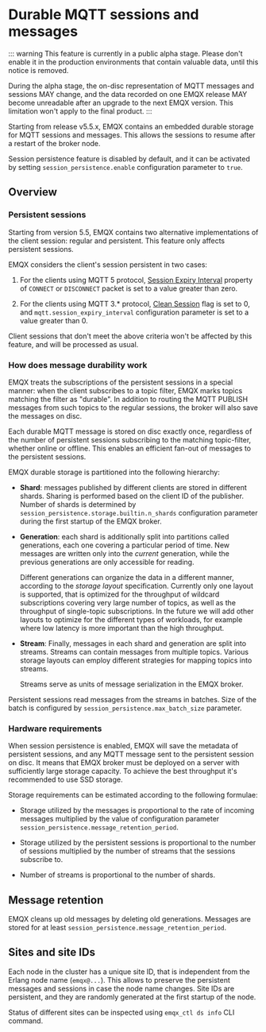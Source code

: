 # Durable MQTT sessions and messages

::: warning
This feature is currently in a public alpha stage.
Please don't enable it in the production environments that contain valuable data, until this notice is removed.

During the alpha stage, the on-disc representation of MQTT messages and sessions MAY change, and the data recorded on one EMQX release MAY become unreadable after an upgrade to the next EMQX version.
This limitation won't apply to the final product.
:::

Starting from release v5.5.x, EMQX contains an embedded durable storage for MQTT sessions and messages.
This allows the sessions to resume after a restart of the broker node.

Session persistence feature is disabled by default, and it can be activated by setting `session_persistence.enable` configuration parameter to `true`.

## Overview

### Persistent sessions

Starting from version 5.5, EMQX contains two alternative implementations of the client session: regular and persistent.
This feature only affects persistent sessions.

EMQX considers the client's session persistent in two cases:

1. For the clients using MQTT 5 protocol,
   [Session Expiry Interval](https://docs.oasis-open.org/mqtt/mqtt/v5.0/os/mqtt-v5.0-os.html#_Toc3901048) property of `CONNECT` or `DISCONNECT` packet is set to a value greater than zero.

2. For the clients using MQTT 3.* protocol,
   [Clean Session](http://docs.oasis-open.org/mqtt/mqtt/v3.1.1/os/mqtt-v3.1.1-os.html#_Toc398718030) flag is set to 0,
   and `mqtt.session_expiry_interval` configuration parameter is set to a value greater than 0.

Client sessions that don't meet the above criteria won't be affected by this feature, and will be processed as usual.

### How does message durability work

EMQX treats the subscriptions of the persistent sessions in a special manner:
when the client subscribes to a topic filter, EMQX marks topics matching the filter as "durable".
In addition to routing the MQTT PUBLISH messages from such topics to the regular sessions, the broker will also save the messages on disc.

Each durable MQTT message is stored on disc exactly once, regardless of the number of persistent sessions subscribing to the matching topic-filter, whether online or offline.
This enables an efficient fan-out of messages to the persistent sessions.

EMQX durable storage is partitioned into the following hierarchy:

- **Shard**: messages published by different clients are stored in different shards.
  Sharing is performed based on the client ID of the publisher.
  Number of shards is determined by `session_persistence.storage.builtin.n_shards` configuration parameter during the first startup of the EMQX broker.

- **Generation**:
   each shard is additionally split into partitions called generations, each one covering a particular period of time.
   New messages are written only into the _current_ generation, while the previous generations are only accessible for reading.

   Different generations can organize the data in a different manner, according to the *storage layout* specification.
   Currently only one layout is supported, that is optimized for the throughput of wildcard subscriptions covering very large number of topics, as well as the throughput of single-topic subscriptions.
   In the future we will add other layouts to optimize for the different types of workloads, for example where low latency is more important than the high throughput.

- **Stream**:
   Finally, messages in each shard and generation are split into streams.
   Streams can contain messages from multiple topics.
   Various storage layouts can employ different strategies for mapping topics into streams.

   Streams serve as units of message serialization in the EMQX broker.


Persistent sessions read messages from the streams in batches.
Size of the batch is configured by `session_persistence.max_batch_size` parameter.

### Hardware requirements

When session persistence is enabled, EMQX will save the metadata of persistent sessions, and any MQTT message sent to the persistent session on disc.
It means that EMQX broker must be deployed on a server with sufficiently large storage capacity.
To achieve the best throughput it's recommended to use SSD storage.

Storage requirements can be estimated according to the following formulae:

- Storage utilized by the messages is proportional to the rate of incoming messages multiplied by the value of configuration parameter `session_persistence.message_retention_period`.

- Storage utilized by the persistent sessions is proportional to the number of sessions multiplied by the number of streams that the sessions subscribe to.

- Number of streams is proportional to the number of shards.

## Message retention

EMQX cleans up old messages by deleting old generations.
Messages are stored for at least `session_persistence.message_retention_period`.

## Sites and site IDs

Each node in the cluster has a unique site ID, that is independent from the Erlang node name (`emqx@...`).
This allows to preserve the persistent messages and sessions in case the node name changes.
Site IDs are persistent, and they are randomly generated at the first startup of the node.

Status of different sites can be inspected using `emqx_ctl ds info` CLI command.
